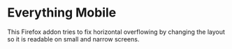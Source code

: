 # Everything Mobile
This Firefox addon tries to fix horizontal overflowing by changing the layout so it is readable on small and narrow screens.
